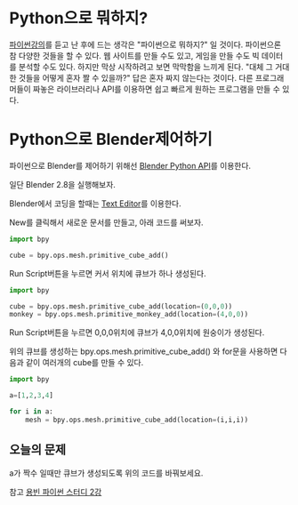 # Python으로 뭐하지?

[파이썬강의](https://github.com/studio2l/pystudy)를 듣고 난 후에 드는 생각은 "파이썬으로 뭐하지?" 일 것이다.
파이썬으론 참 다양한 것들을 할 수 있다. 웹 사이트를 만들 수도 있고, 게임을 만들 수도 빅 데이터를 분석할 수도 있다. 
하지만 막상 시작하려고 보면 막막함을 느끼게 된다. 
"대체 그 거대한 것들을 어떻게 혼자 짤 수 있을까?"
답은 혼자 짜지 않는다는 것이다. 
다른 프로그래머들이 짜놓은 라이브러리나 API를 이용하면 쉽고 빠르게 원하는 프로그램을 만들 수 있다. 

# Python으로 Blender제어하기 

파이썬으로 Blender를 제어하기 위해선 [Blender Python API](https://docs.blender.org/api/current/)를 이용한다. 

일단 Blender 2.8을 실행해보자.

Blender에서 코딩을 할때는 [Text Editor](https://docs.blender.org/manual/en/latest/editors/text_editor.html)를 이용한다. 

 New를 클릭해서 새로운 문서를 만들고, 아래 코드를 써보자.

 ```python
import bpy

cube = bpy.ops.mesh.primitive_cube_add() 
```
Run Script버튼을 누르면 커서 위치에 큐브가 하나 생성된다. 

```python
import bpy 

cube = bpy.ops.mesh.primitive_cube_add(location=(0,0,0)) 
monkey = bpy.ops.mesh.primitive_monkey_add(location=(4,0,0)) 

```
Run Script버튼을 누르면 0,0,0위치에 큐브가 4,0,0위치에 원숭이가 생성된다. 

위의 큐브를 생성하는 bpy.ops.mesh.primitive_cube_add() 와 for문을 사용하면 다음과 같이 여러개의 cube를 만들 수 있다. 
```python
import bpy

a=[1,2,3,4]

for i in a:
    mesh = bpy.ops.mesh.primitive_cube_add(location=(i,i,i))
```

## 오늘의 문제 
a가 짝수 일때만 큐브가 생성되도록 위의 코드를 바꿔보세요. 

참고 [용빈 파이썬 스터디 2강](https://github.com/studio2l/pystudy/blob/master/2.md)

